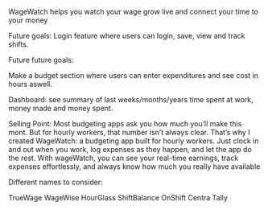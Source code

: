 WageWatch helps you watch your wage grow live and connect your time to your money

Future goals:
Login feature where users can login, save, view and track shifts. 

Future future goals: 

Make a budget section where users can enter expenditures and see cost in hours aswell.

Dashboard: see summary of last weeks/months/years time spent at work, money made and money spent.


Selling Point: Most budgeting apps ask you how much you’ll make this mont. But for hourly workers, that number isn’t always clear. That’s why I created WageWatch: a budgeting app built for hourly workers. Just clock in and out when you work, log expenses as they happen, and let the app do the rest. With wageWatch, you can see your real-time earnings, track expenses effortlessly, and always know how much you really have available





Different names to consider:

TrueWage
WageWise
HourGlass
ShiftBalance
OnShift
Centra
Tally

